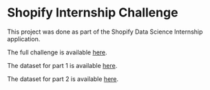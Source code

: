 # Shopify Internship Challenge

This project was done as part of the Shopify Data Science Internship application.

The full challenge is available [here](https://docs.google.com/document/d/1JxYz-VZHIctOQcw1PIUvCuYouxDWnew5yzBhluVwbso/edit#heading=h.5j27tl9uwcuc).

The dataset for part 1 is available [here](https://docs.google.com/spreadsheets/d/16i38oonuX1y1g7C_UAmiK9GkY7cS-64DfiDMNiR41LM/edit#gid=0).

The dataset for part 2 is available [here](https://www.w3schools.com/SQL/TRYSQL.ASP?FILENAME=TRYSQL_SELECT_ALL).
